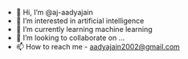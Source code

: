 - 👋 Hi, I’m @aj-aadyajain
- 👀 I’m interested in artificial intelligence
- 🌱 I’m currently learning machine learning
- 💞️ I’m looking to collaborate on ...
- 📫 How to reach me - aadyajain2002@gmail.com

<!---
aj-aadyajain/aj-aadyajain is a ✨ special ✨ repository because its `README.md` (this file) appears on your GitHub profile.
You can click the Preview link to take a look at your changes.
--->

